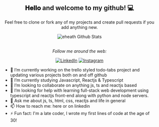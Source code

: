 <div align="center">
<h2> 𝐇𝐞𝐥𝐥𝐨 and welcome to my github! 💻</h2>
</div>

<div align="center">


Feel free to clone or fork any of my projects and create pull requests if you add anything new.


</div>

<div align="center">

<img align="center" src="https://github-readme-stats.vercel.app/api?username=eheath30&include_all_commits=true&count_private=true&show_icons=true&line_height=20&title_color=7A7ADB&icon_color=2234AE&text_color=D3D3D3&bg_color=0,000000,130F40" alt="eheath Github Stats">

</br>
</br>

<i>Follow me around the web:</i><br>

  <!-- <a target="_blank" href="https://www.linkedin.com/in/elliot-heath-51094b231/">🇱​🇮​🇳​🇰​🇪​🇩​🇮​🇳​</a> ●
  <a target="_blank" href="https://www.instagram.com/elliot.heath/">🇮​🇳​🇸​🇹​🇦​🇬​🇷​🇦​🇲​</a> ● -->

<a href="https://www.linkedin.com/in/elliot-heath-51094b231" target="_blank"><img src="https://img.shields.io/badge/LinkedIn-%230077B5.svg?&style=flat-square&logo=linkedin&logoColor=white" alt="LinkedIn"></a>
<a href="https://www.instagram.com/elliot.heath" target="_blank"><img src="https://img.shields.io/badge/Instagram-%23E4405F.svg?&style=flat-square&logo=instagram&logoColor=white" alt="Instagram"></a>

</div>

<!-- [🇱​🇮​🇳​🇰​🇪​🇩​🇮​🇳​](https://www.linkedin.com/in/elliot-heath-51094b231/) ● [🇮​🇳​🇸​🇹​🇦​🇬​🇷​🇦​🇲​](https://www.instagram.com/elliot.heath/) -->

<!--
**eheath30 Readme** is a ✨ _special_ ✨ repository because its `README.md` (this file) appears on your GitHub profile.

-->
- 🔭 I’m currently working on the trello styled todo-tabs project and updating various projects both on and off github
- 🌱 I’m currently studying Javascript, Reactjs & Typescript
- 👯 I’m looking to collaborate on anything js, ts and reactjs based
- 🤔 I’m looking for help with learning full-stack web development using typescript and reactjs front-end along with python and node servers.
- 💬 Ask me about js, ts, html, css, reactjs and life in general
- 📫 How to reach me: here or on linkedin
- ⚡ Fun fact: I'm a late coder, I wrote my first lines of code at the age of 30!

